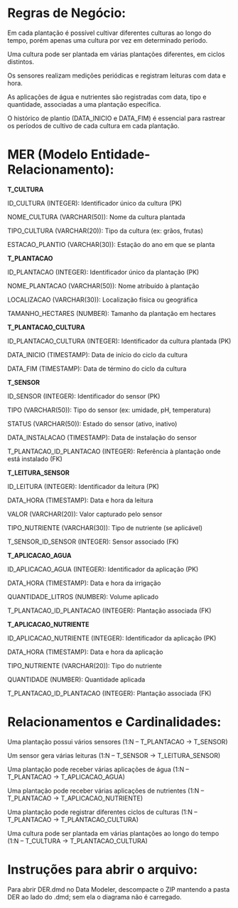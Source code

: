 # Regras de Negócio:

Em cada plantação é possível cultivar diferentes culturas ao longo do tempo, porém apenas uma cultura por vez em determinado período.

Uma cultura pode ser plantada em várias plantações diferentes, em ciclos distintos.

Os sensores realizam medições periódicas e registram leituras com data e hora.

As aplicações de água e nutrientes são registradas com data, tipo e quantidade, associadas a uma plantação específica.

O histórico de plantio (DATA_INICIO e DATA_FIM) é essencial para rastrear os períodos de cultivo de cada cultura em cada plantação.

# MER (Modelo Entidade-Relacionamento):


**T_CULTURA**

ID_CULTURA (INTEGER): Identificador único da cultura (PK)

NOME_CULTURA (VARCHAR(50)): Nome da cultura plantada

TIPO_CULTURA (VARCHAR(20)): Tipo da cultura (ex: grãos, frutas)

ESTACAO_PLANTIO (VARCHAR(30)): Estação do ano em que se planta


**T_PLANTACAO**

ID_PLANTACAO (INTEGER): Identificador único da plantação (PK)

NOME_PLANTACAO (VARCHAR(50)): Nome atribuído à plantação

LOCALIZACAO (VARCHAR(30)): Localização física ou geográfica

TAMANHO_HECTARES (NUMBER): Tamanho da plantação em hectares


**T_PLANTACAO_CULTURA**

ID_PLANTACAO_CULTURA (INTEGER): Identificador da cultura plantada (PK)

DATA_INICIO (TIMESTAMP): Data de início do ciclo da cultura

DATA_FIM (TIMESTAMP): Data de término do ciclo da cultura


**T_SENSOR**

ID_SENSOR (INTEGER): Identificador do sensor (PK)

TIPO (VARCHAR(50)): Tipo do sensor (ex: umidade, pH, temperatura)

STATUS (VARCHAR(50)): Estado do sensor (ativo, inativo)

DATA_INSTALACAO (TIMESTAMP): Data de instalação do sensor

T_PLANTACAO_ID_PLANTACAO (INTEGER): Referência à plantação onde está instalado (FK)


**T_LEITURA_SENSOR**

ID_LEITURA (INTEGER): Identificador da leitura (PK)

DATA_HORA (TIMESTAMP): Data e hora da leitura

VALOR (VARCHAR(20)): Valor capturado pelo sensor

TIPO_NUTRIENTE (VARCHAR(30)): Tipo de nutriente (se aplicável)

T_SENSOR_ID_SENSOR (INTEGER): Sensor associado (FK)


**T_APLICACAO_AGUA**

ID_APLICACAO_AGUA (INTEGER): Identificador da aplicação (PK)

DATA_HORA (TIMESTAMP): Data e hora da irrigação

QUANTIDADE_LITROS (NUMBER): Volume aplicado

T_PLANTACAO_ID_PLANTACAO (INTEGER): Plantação associada (FK)


**T_APLICACAO_NUTRIENTE**

ID_APLICACAO_NUTRIENTE (INTEGER): Identificador da aplicação (PK)

DATA_HORA (TIMESTAMP): Data e hora da aplicação

TIPO_NUTRIENTE (VARCHAR(20)): Tipo do nutriente

QUANTIDADE (NUMBER): Quantidade aplicada

T_PLANTACAO_ID_PLANTACAO (INTEGER): Plantação associada (FK)


# Relacionamentos e Cardinalidades:

Uma plantação possui vários sensores (1:N – T_PLANTACAO → T_SENSOR)

Um sensor gera várias leituras (1:N – T_SENSOR → T_LEITURA_SENSOR)

Uma plantação pode receber várias aplicações de água (1:N – T_PLANTACAO → T_APLICACAO_AGUA)

Uma plantação pode receber várias aplicações de nutrientes (1:N – T_PLANTACAO → T_APLICACAO_NUTRIENTE)

Uma plantação pode registrar diferentes ciclos de culturas (1:N – T_PLANTACAO → T_PLANTACAO_CULTURA)

Uma cultura pode ser plantada em várias plantações ao longo do tempo (1:N – T_CULTURA → T_PLANTACAO_CULTURA)


# Instruções para abrir o arquivo:

Para abrir DER.dmd no Data Modeler, descompacte o ZIP mantendo a pasta DER ao lado do .dmd; sem ela o diagrama não é carregado.
